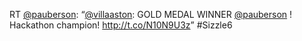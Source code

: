 RT <a href="http://twitter.com/pauberson">@pauberson</a>: “<a href="http://twitter.com/villaaston">@villaaston</a>: GOLD MEDAL WINNER <a href="http://twitter.com/pauberson">@pauberson</a> ! Hackathon champion! <a href="http://t.co/N10N9U3z">http://t.co/N10N9U3z</a>” #Sizzle6